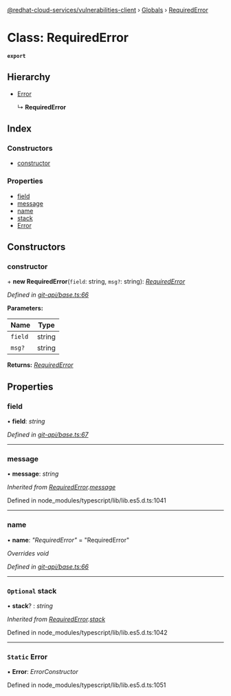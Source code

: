 [@redhat-cloud-services/vulnerabilities-client](../README.md) › [Globals](../globals.md) › [RequiredError](requirederror.md)

# Class: RequiredError

**`export`** 

## Hierarchy

* [Error](requirederror.md#static-error)

  ↳ **RequiredError**

## Index

### Constructors

* [constructor](requirederror.md#constructor)

### Properties

* [field](requirederror.md#field)
* [message](requirederror.md#message)
* [name](requirederror.md#name)
* [stack](requirederror.md#optional-stack)
* [Error](requirederror.md#static-error)

## Constructors

###  constructor

\+ **new RequiredError**(`field`: string, `msg?`: string): *[RequiredError](requirederror.md)*

*Defined in [git-api/base.ts:66](https://github.com/RedHatInsights/javascript-clients/blob/master/packages/vulnerabilities/git-api/base.ts#L66)*

**Parameters:**

Name | Type |
------ | ------ |
`field` | string |
`msg?` | string |

**Returns:** *[RequiredError](requirederror.md)*

## Properties

###  field

• **field**: *string*

*Defined in [git-api/base.ts:67](https://github.com/RedHatInsights/javascript-clients/blob/master/packages/vulnerabilities/git-api/base.ts#L67)*

___

###  message

• **message**: *string*

*Inherited from [RequiredError](requirederror.md).[message](requirederror.md#message)*

Defined in node_modules/typescript/lib/lib.es5.d.ts:1041

___

###  name

• **name**: *"RequiredError"* = "RequiredError"

*Overrides void*

*Defined in [git-api/base.ts:66](https://github.com/RedHatInsights/javascript-clients/blob/master/packages/vulnerabilities/git-api/base.ts#L66)*

___

### `Optional` stack

• **stack**? : *string*

*Inherited from [RequiredError](requirederror.md).[stack](requirederror.md#optional-stack)*

Defined in node_modules/typescript/lib/lib.es5.d.ts:1042

___

### `Static` Error

▪ **Error**: *ErrorConstructor*

Defined in node_modules/typescript/lib/lib.es5.d.ts:1051
